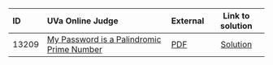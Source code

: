| ID | UVa Online Judge | External | Link to solution |
|:---|:---|:---|:---:|
| 13209 | [My Password is a Palindromic Prime Number](https://onlinejudge.org/index.php?option=com_onlinejudge&Itemid=8&category=878&page=show_problem&problem=5132) | [PDF](https://onlinejudge.org/external/132/13209.pdf) | [Solution](https://github.com/versenyi98/uva-solutions/tree/main/solutions/13209%20-%20My%20Password%20is%20a%20Palindromic%20Prime%20Number)|
